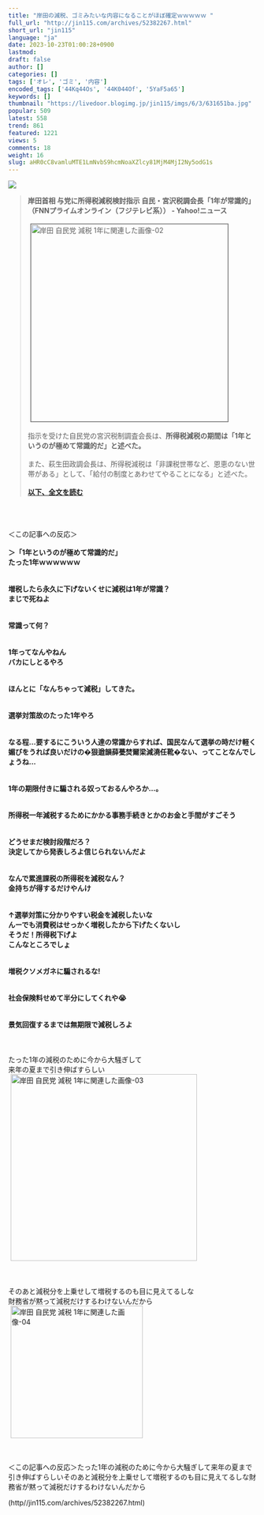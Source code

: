 ```yaml
---
title: "岸田の減税、ゴミみたいな内容になることがほぼ確定ｗｗｗｗｗ "
full_url: "http://jin115.com/archives/52382267.html"
short_url: "jin115"
language: "ja"
date: 2023-10-23T01:00:28+0900
lastmod: 
draft: false
author: []
categories: []
tags: ['オレ', 'ゴミ', '内容']
encoded_tags: ['44Kq44Os', '44K044Of', '5YaF5a65']
keywords: []
thumbnail: "https://livedoor.blogimg.jp/jin115/imgs/6/3/631651ba.jpg"
popular: 509
latest: 558
trend: 861
featured: 1221
views: 5
comments: 18
weight: 16
slug: aHR0cC8vamluMTE1LmNvbS9hcmNoaXZlcy81MjM4MjI2Ny5odG1s
---
```


![](https://livedoor.blogimg.jp/jin115/imgs/6/3/631651ba.jpg)

<div><a name='more'></a> <blockquote><b>岸田首相 与党に所得税減税検討指示 自民・宮沢税調会長「1年が常識的」（FNNプライムオンライン（フジテレビ系）） - Yahoo!ニュース</b><br> <br> <img src='https//livedoor.blogimg.jp/jin115/imgs/e/9/e97dbd4e.png' width='400' border='1' hspace='5' class='pict' alt='岸田 自民党 減税 1年に関連した画像-02'><br> <br> 指示を受けた自民党の宮沢税制調査会長は、<b>所得税減税の期間は「1年というのが極めて常識的だ」と述べた。</b><br> <br> また、萩生田政調会長は、所得税減税は「非課税世帯など、恩恵のない世帯がある」として、「給付の制度とあわせてやることになる」と述べた。<br> <br> <a href='https//news.yahoo.co.jp/articles/5c5af296ac49faaaa64fe16b04951ba2debc1171' target='_blank'><b>以下、全文を読む</b></a></blockquote><br> <br> <br> ＜この記事への反応＞<br> <br> <b>＞「1年というのが極めて常識的だ」</b><br> <b>たった1年ｗｗｗｗｗｗ</b><br> <br> <br> <b>増税したら永久に下げないくせに減税は1年が常識？<br> まじで死ねよ</b><br> <br> <br> <b>常識って何？</b><br> <br> <br> <b>1年ってなんやねん<br> バカにしとるやろ</b><br> <br> <br> <b>ほんとに「なんちゃって減税」してきた。</b><br> <br> <br> <b>選挙対策故のたった1年やろ</b><br> <br> <br> <b>なる程…要するにこういう人達の常識からすれば、国民なんて選挙の時だけ軽く媚びをうれば良いだけの�狠遒韻薛甍焚爾梁減澆任靴�ない、ってことなんでしょうね…</b><br> <br> <br> <b>1年の期限付きに騙される奴っておるんやろか…。</b><br> <br> <br> <b>所得税一年減税するためにかかる事務手続きとかのお金と手間がすごそう</b><br> <br> <br> <b>どうせまだ検討段階だろ？<br> 決定してから発表しろよ信じられないんだよ</b><br> <br> <br> <b>なんで累進課税の所得税を減税なん？<br> 金持ちが得するだけやんけ</b><br> <br> <br> <b>↑選挙対策に分かりやすい税金を減税したいな<br> んーでも消費税はせっかく増税したから下げたくないし<br> そうだ！所得税下げよ<br> こんなところでしょ</b><br> <br> <br> <b>増税クソメガネに騙されるな!</b><br> <br> <br> <b>社会保険料せめて半分にしてくれや😭</b><br> <br> <br> <b>景気回復するまでは無期限で減税しろよ</b><br> <br> <br> <br> たった1年の減税のために今から大騒ぎして<br> 来年の夏まで引き伸ばすらしい<br> <img src='https//livedoor.blogimg.jp/jin115/imgs/1/6/1612aea0.gif' width='378' border='0' hspace='5' class='pict' alt='岸田 自民党 減税 1年に関連した画像-03'><br> <br> <br> <br> そのあと減税分を上乗せして増税するのも目に見えてるしな<br> 財務省が黙って減税だけするわけないんだから<br> <img src='https//livedoor.blogimg.jp/jin115/imgs/9/4/9467b835.gif' width='268' border='0' hspace='5' class='pict' alt='岸田 自民党 減税 1年に関連した画像-04'><br> <br> <br> <p>＜この記事への反応＞たった1年の減税のために今から大騒ぎして来年の夏まで引き伸ばすらしいそのあと減税分を上乗せして増税するのも目に見えてるしな財務省が黙って減税だけするわけないんだから</p></div>

(http//jin115.com/archives/52382267.html)
